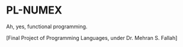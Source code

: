 # PL-NUMEX
Ah, yes, functional programming.

[Final Project of Programming Languages, under Dr. Mehran S. Fallah]
